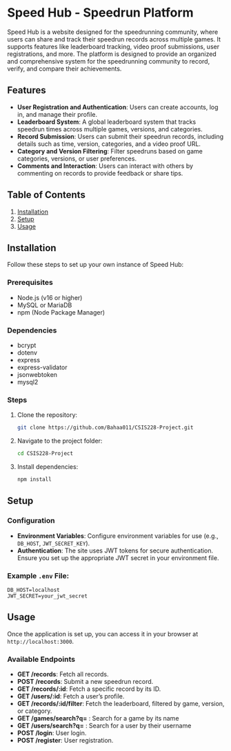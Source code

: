 
# Speed Hub - Speedrun Platform

Speed Hub is a website designed for the speedrunning community, where users can share and track their speedrun records across multiple games. It supports features like leaderboard tracking, video proof submissions, user registrations, and more. The platform is designed to provide an organized and comprehensive system for the speedrunning community to record, verify, and compare their achievements.

## Features

- **User Registration and Authentication**: Users can create accounts, log in, and manage their profile.
- **Leaderboard System**: A global leaderboard system that tracks speedrun times across multiple games, versions, and categories.
- **Record Submission**: Users can submit their speedrun records, including details such as time, version, categories, and a video proof URL.
- **Category and Version Filtering**: Filter speedruns based on game categories, versions, or user preferences.
- **Comments and Interaction**: Users can interact with others by commenting on records to provide feedback or share tips.

## Table of Contents

1. [Installation](#installation)
2. [Setup](#setup)
3. [Usage](#usage)

## Installation

Follow these steps to set up your own instance of Speed Hub:

### Prerequisites

- Node.js (v16 or higher)
- MySQL or MariaDB
- npm (Node Package Manager)

### Dependencies

- bcrypt
- dotenv
- express
- express-validator
- jsonwebtoken
- mysql2

### Steps

1. Clone the repository:

   ```bash
   git clone https://github.com/Bahaa011/CSIS228-Project.git
   ```

2. Navigate to the project folder:

   ```bash
   cd CSIS228-Project
   ```

3. Install dependencies:

   ```bash
   npm install
   ```

## Setup

### Configuration

- **Environment Variables**: Configure environment variables for use (e.g., `DB_HOST`, `JWT_SECRET_KEY`).
- **Authentication**: The site uses JWT tokens for secure authentication. Ensure you set up the appropriate JWT secret in your environment file.
  
### Example `.env` File:

```env
DB_HOST=localhost
JWT_SECRET=your_jwt_secret
```

## Usage

Once the application is set up, you can access it in your browser at `http://localhost:3000`.

### Available Endpoints

- **GET /records**: Fetch all records.
- **POST /records**: Submit a new speedrun record.
- **GET /records/:id**: Fetch a specific record by its ID.
- **GET /users/:id**: Fetch a user’s profile.
- **GET /records/:id/filter**: Fetch the leaderboard, filtered by game, version, or category.
- **GET /games/search?q=** : Search for a game by its name
- **GET /users/search?q=** : Search for a user by their username
- **POST /login**: User login.
- **POST /register**: User registration.
